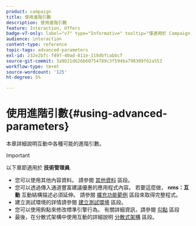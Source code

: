 ```yaml
---
product: campaign
title: 使用進階引數
description: 使用進階引數
feature: Interaction, Offers
badge-v7-only: label="v7" type="Informative" tooltip="僅適用於 Campaign Classic v7"
audience: interaction
content-type: reference
topic-tags: advanced-parameters
exl-id: 232e2bfc-f497-40ad-811e-118dbfcabbcf
source-git-commit: 3a9b21d626b60754789c3f594ba798309f62a553
workflow-type: tm+mt
source-wordcount: '125'
ht-degree: 5%

---
```


# 使用進階引數{#using-advanced-parameters}



本章詳細說明互動中各種可能的進階引數。

>[!IMPORTANT]
>
>以下章節適用於 **技術管理員**.

* 您可以使用其他內容資料。 請參閱 [其他資料](../../interaction/using/additional-data.md) 區段。
* 您可以透過傳入通道豐富建議優惠的應用程式內容。 若要這麼做， **nms：互動** 互動結構描述必須延伸。 請參閱 [擴充功能範例](../../interaction/using/extension-example.md) 區段來取得完整程式。
* 建立測試環境的詳情請參閱 [建立測試環境](../../interaction/using/creating-a-test-environment.md) 區段。
* 您可以使用鉤點來修改標準引擎行為。 有關詳細資訊，請參閱 [勾點](../../interaction/using/hooks.md) 區段
* 最後，在分散式架構中使用互動的詳細說明 [分散式架構](../../interaction/using/distributed-architectures.md) 區段。
